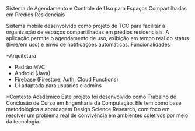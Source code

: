 Sistema de Agendamento e Controle de Uso para Espaços Compartilhadas em Prédios Residenciais

Sistema mobile desenvolvido como projeto de TCC para facilitar a organização de espaços compartilhadas em prédios residenciais. A aplicação permite o agendamento de uso, exibição em tempo real do status (livre/em uso) e envio de notificações automáticas.
Funcionalidades

*Arquitetura
- Padrão MVC
- Android (Java)
- Firebase (Firestore, Auth, Cloud Functions)
- UI adaptada para usuários e admins

*Contexto Acadêmico
Este projeto foi desenvolvido como Trabalho de Conclusão de Curso em Engenharia da Computação. Ele tem como base metodológica a abordagem Design Science Research, com foco em resolver um problema real de convivência em ambientes coletivos por meio da tecnologia.
